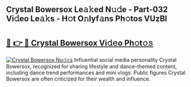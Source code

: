 ## Crystal Bowersox Le𝚊𝚔ed N𝚞𝚍e - Part-032 Vi𝚍eo Le𝚊𝚔s - H𝚘t O𝚗lyf𝚊ns Ph𝚘tos VUzBl

# <h2><a href="http://hf73sq.feru.top/?c=Crystal+Bowersox">🔗 👉 🔴 Crystal Bowersox Vi𝚍𝚎o Ph𝚘t𝚘𝚜</a></h2>

[![Crystal Bowersox Nu𝚍𝚎s](https://i.imgur.com/0TWrTi3.gif)](http://hf73sq.feru.top/?c=Crystal+Bowersox)
Influential social media personality Crystal Bowersox, recognized for sharing lifestyle and dance-themed content, including dance trend performances and mini vlogs. Public figures Crystal Bowersox are often criticized for their wealth and influence. 
